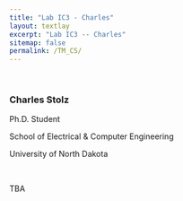 ```yaml
---
title: "Lab IC3 - Charles"
layout: textlay
excerpt: "Lab IC3 -- Charles"
sitemap: false
permalink: /TM_CS/
---
```


<p>&nbsp;</p>

### Charles Stolz

Ph.D. Student

School of Electrical & Computer Engineering

University of North Dakota

<p>&nbsp;</p>

TBA
